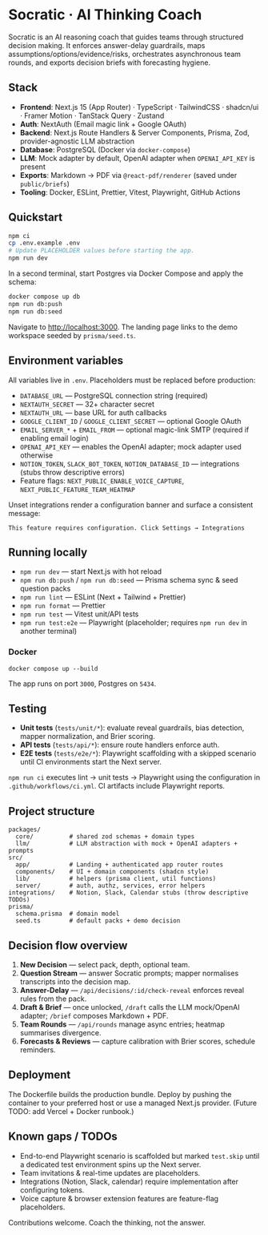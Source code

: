 # Socratic · AI Thinking Coach

Socratic is an AI reasoning coach that guides teams through structured decision making. It enforces answer-delay guardrails, maps assumptions/options/evidence/risks, orchestrates asynchronous team rounds, and exports decision briefs with forecasting hygiene.

## Stack

- **Frontend**: Next.js 15 (App Router) · TypeScript · TailwindCSS · shadcn/ui · Framer Motion · TanStack Query · Zustand
- **Auth**: NextAuth (Email magic link + Google OAuth)
- **Backend**: Next.js Route Handlers & Server Components, Prisma, Zod, provider-agnostic LLM abstraction
- **Database**: PostgreSQL (Docker via `docker-compose`)
- **LLM**: Mock adapter by default, OpenAI adapter when `OPENAI_API_KEY` is present
- **Exports**: Markdown → PDF via `@react-pdf/renderer` (saved under `public/briefs`)
- **Tooling**: Docker, ESLint, Prettier, Vitest, Playwright, GitHub Actions

## Quickstart

```bash
npm ci
cp .env.example .env
# Update PLACEHOLDER values before starting the app.
npm run dev
```

In a second terminal, start Postgres via Docker Compose and apply the schema:

```bash
docker compose up db
npm run db:push
npm run db:seed
```

Navigate to <http://localhost:3000>. The landing page links to the demo workspace seeded by `prisma/seed.ts`.

## Environment variables

All variables live in `.env`. Placeholders must be replaced before production:

- `DATABASE_URL` — PostgreSQL connection string (required)
- `NEXTAUTH_SECRET` — 32+ character secret
- `NEXTAUTH_URL` — base URL for auth callbacks
- `GOOGLE_CLIENT_ID` / `GOOGLE_CLIENT_SECRET` — optional Google OAuth
- `EMAIL_SERVER_*` + `EMAIL_FROM` — optional magic-link SMTP (required if enabling email login)
- `OPENAI_API_KEY` — enables the OpenAI adapter; mock adapter used otherwise
- `NOTION_TOKEN`, `SLACK_BOT_TOKEN`, `NOTION_DATABASE_ID` — integrations (stubs throw descriptive errors)
- Feature flags: `NEXT_PUBLIC_ENABLE_VOICE_CAPTURE`, `NEXT_PUBLIC_FEATURE_TEAM_HEATMAP`

Unset integrations render a configuration banner and surface a consistent message:

```
This feature requires configuration. Click Settings → Integrations
```

## Running locally

- `npm run dev` — start Next.js with hot reload
- `npm run db:push` / `npm run db:seed` — Prisma schema sync & seed question packs
- `npm run lint` — ESLint (Next + Tailwind + Prettier)
- `npm run format` — Prettier
- `npm run test` — Vitest unit/API tests
- `npm run test:e2e` — Playwright (placeholder; requires `npm run dev` in another terminal)

### Docker

```
docker compose up --build
```

The app runs on port `3000`, Postgres on `5434`.

## Testing

- **Unit tests** (`tests/unit/*`): evaluate reveal guardrails, bias detection, mapper normalization, and Brier scoring.
- **API tests** (`tests/api/*`): ensure route handlers enforce auth.
- **E2E tests** (`tests/e2e/*`): Playwright scaffolding with a skipped scenario until CI environments start the Next server.

`npm run ci` executes lint → unit tests → Playwright using the configuration in `.github/workflows/ci.yml`. CI artifacts include Playwright reports.

## Project structure

```
packages/
  core/          # shared zod schemas + domain types
  llm/           # LLM abstraction with mock + OpenAI adapters + prompts
src/
  app/           # Landing + authenticated app router routes
  components/    # UI + domain components (shadcn style)
  lib/           # helpers (prisma client, util functions)
  server/        # auth, authz, services, error helpers
integrations/    # Notion, Slack, Calendar stubs (throw descriptive TODOs)
prisma/
  schema.prisma  # domain model
  seed.ts        # default packs + demo decision
```

## Decision flow overview

1. **New Decision** — select pack, depth, optional team.
2. **Question Stream** — answer Socratic prompts; mapper normalises transcripts into the decision map.
3. **Answer-Delay** — `/api/decisions/:id/check-reveal` enforces reveal rules from the pack.
4. **Draft & Brief** — once unlocked, `/draft` calls the LLM mock/OpenAI adapter; `/brief` composes Markdown + PDF.
5. **Team Rounds** — `/api/rounds` manage async entries; heatmap summarises divergence.
6. **Forecasts & Reviews** — capture calibration with Brier scores, schedule reminders.

## Deployment

The Dockerfile builds the production bundle. Deploy by pushing the container to your preferred host or use a managed Next.js provider. (Future TODO: add Vercel + Docker runbook.)

## Known gaps / TODOs

- End-to-end Playwright scenario is scaffolded but marked `test.skip` until a dedicated test environment spins up the Next server.
- Team invitations & real-time updates are placeholders.
- Integrations (Notion, Slack, calendar) require implementation after configuring tokens.
- Voice capture & browser extension features are feature-flag placeholders.

Contributions welcome. Coach the thinking, not the answer.
